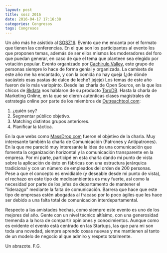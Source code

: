 ```yaml
---
layout: post
title: sosz 2016
date: 2016-04-17 17:16:38
categories: Congresos
tags: Congresos
---
```


Un año más he asistido al [SOSZ16](http://sosz16.cachirulovalley.com/). Evento que me encanta por el formato que tienen las conferencias. En el que son los participantes al evento los que proponen temas, además de ser ellos mismos los moderadores del foro que puedan generar, en caso de que el tema que planteen sea elegido por votación popular.
Evento organizado por [Cachirulo Valley](http://cachirulovalley.com/), este grupo de personas siempre lo hace de forma genial y organizada. La camiseta de este año me ha encantado, y con la comida no hay queja (¿de dónde sacásteis esas pastas de dulce de leche? jejeje)
Los temas de este año fueron de lo más variopinto. Desde las charla de Open Source, en la que los chicos de [8kdata](https://www.8kdata.com/) nos hablaron de su producto [ToroDB](https://www.8kdata.com/torodb). Hasta la charla de Marketing Online, en la que se dieron auténticas clases magistrales de estrategia online por parte de los miembros de [Outreachtool.com](http://www.outreachtool.com/):

1. ¿quién soy?
2. Segmentar público objetivo.
3. Matching distintos grupos anteriores.
4. Planificar la táctica.

En la que webs como [MassDrop.com](https://www.massdrop.com/) fueron el objetivo de la charla.
Muy interesante también la charla de Comunicación (Patrones y Antipatrones). En la que me pareció muy interesante la idea de una comunicación que fomenta la organización horizontal y la comunicación transparente en la empresa. Por mi parte, participé en esta charla dando mi punto de vista sobre la aplicación de ésto en fábricas con una estructura jerárquica tradicional y con un número de empleados del orden de 200 personas. Pese a que el concepto es envidiable (y deseable desde mi punto de vista), el rechazo en este tipo de medioambientes es muy fuerte, así como la necesidad por parte de los jefes de departamento de mantener el "liderazgo" mediante la falta de comunicación. Barrera que hace que este tipo de empresas estén abogadas al fracaso por lo poco ágiles que les hace ser debido a una falta total de comunicación interdepartamental.

Respecto a las amistades hechas, como siempre este evento es uno de los mejores del año. Gente con un nivel técnico altísimo, con una generosidad tremenda a la hora de compartir opiniones y conocimientos. Aunque como es evidente el evento está centrado en las Startups, las que para mi son toda una novedad, siempre aprendo cosas nuevas y me mantienen al tanto de un modelo de negocio al que admiro y respeto totalmente.

Un abrazote.
F.G.
